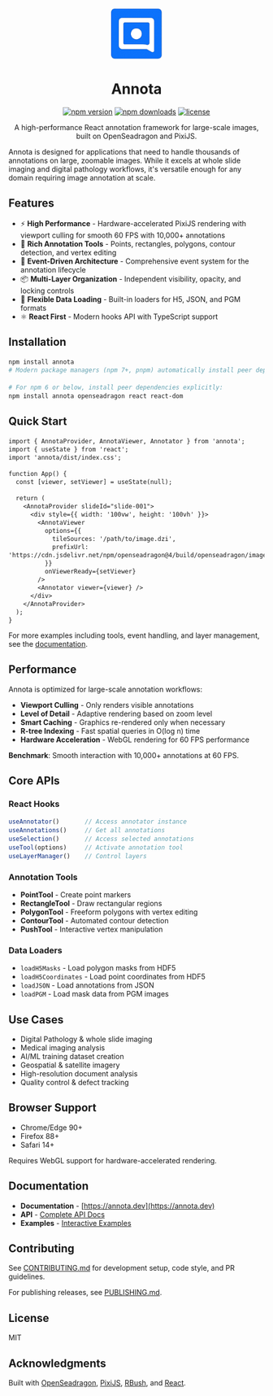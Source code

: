<p align="center">
  <img src="logo.png" alt="Annota Logo" width="100" />
</p>

<h1 align="center">Annota</h1>

<p align="center">
  <a href="https://www.npmjs.com/package/annota"><img src="https://img.shields.io/npm/v/annota.svg" alt="npm version" /></a>
  <a href="https://www.npmjs.com/package/annota"><img src="https://img.shields.io/npm/dm/annota.svg" alt="npm downloads" /></a>
  <a href="https://github.com/bitroc-ai/annota/blob/main/LICENSE"><img src="https://img.shields.io/npm/l/annota.svg" alt="license" /></a>
</p>

<p align="center">
  A high-performance React annotation framework for large-scale images, built on OpenSeadragon and PixiJS.
</p>

Annota is designed for applications that need to handle thousands of annotations on large, zoomable images. While it excels at whole slide imaging and digital pathology workflows, it's versatile enough for any domain requiring image annotation at scale.

## Features

- ⚡ **High Performance** - Hardware-accelerated PixiJS rendering with viewport culling for smooth 60 FPS with 10,000+ annotations
- 🎨 **Rich Annotation Tools** - Points, rectangles, polygons, contour detection, and vertex editing
- 🔌 **Event-Driven Architecture** - Comprehensive event system for the annotation lifecycle
- 📦 **Multi-Layer Organization** - Independent visibility, opacity, and locking controls
- 💾 **Flexible Data Loading** - Built-in loaders for H5, JSON, and PGM formats
- ⚛️ **React First** - Modern hooks API with TypeScript support

## Installation

```bash
npm install annota
# Modern package managers (npm 7+, pnpm) automatically install peer dependencies

# For npm 6 or below, install peer dependencies explicitly:
npm install annota openseadragon react react-dom
```

## Quick Start

```tsx
import { AnnotaProvider, AnnotaViewer, Annotator } from 'annota';
import { useState } from 'react';
import 'annota/dist/index.css';

function App() {
  const [viewer, setViewer] = useState(null);

  return (
    <AnnotaProvider slideId="slide-001">
      <div style={{ width: '100vw', height: '100vh' }}>
        <AnnotaViewer
          options={{
            tileSources: '/path/to/image.dzi',
            prefixUrl: 'https://cdn.jsdelivr.net/npm/openseadragon@4/build/openseadragon/images/',
          }}
          onViewerReady={setViewer}
        />
        <Annotator viewer={viewer} />
      </div>
    </AnnotaProvider>
  );
}
```

For more examples including tools, event handling, and layer management, see the [documentation](https://annota.dev/docs/examples).

## Performance

Annota is optimized for large-scale annotation workflows:

- **Viewport Culling** - Only renders visible annotations
- **Level of Detail** - Adaptive rendering based on zoom level
- **Smart Caching** - Graphics re-rendered only when necessary
- **R-tree Indexing** - Fast spatial queries in O(log n) time
- **Hardware Acceleration** - WebGL rendering for 60 FPS performance

**Benchmark**: Smooth interaction with 10,000+ annotations at 60 FPS.

## Core APIs

### React Hooks

```typescript
useAnnotator()       // Access annotator instance
useAnnotations()     // Get all annotations
useSelection()       // Access selected annotations
useTool(options)     // Activate annotation tool
useLayerManager()    // Control layers
```

### Annotation Tools

- **PointTool** - Create point markers
- **RectangleTool** - Draw rectangular regions
- **PolygonTool** - Freeform polygons with vertex editing
- **ContourTool** - Automated contour detection
- **PushTool** - Interactive vertex manipulation

### Data Loaders

- `loadH5Masks` - Load polygon masks from HDF5
- `loadH5Coordinates` - Load point coordinates from HDF5
- `loadJSON` - Load annotations from JSON
- `loadPGM` - Load mask data from PGM images

## Use Cases

- Digital Pathology & whole slide imaging
- Medical imaging analysis
- AI/ML training dataset creation
- Geospatial & satellite imagery
- High-resolution document analysis
- Quality control & defect tracking

## Browser Support

- Chrome/Edge 90+
- Firefox 88+
- Safari 14+

Requires WebGL support for hardware-accelerated rendering.

## Documentation

- **Documentation** - [https://annota.dev](https://annota.dev)
- **API** - [Complete API Docs](https://annota.dev/api)
- **Examples** - [Interactive Examples](https://annota.dev/docs/examples)

## Contributing

See [CONTRIBUTING.md](CONTRIBUTING.md) for development setup, code style, and PR guidelines.

For publishing releases, see [PUBLISHING.md](PUBLISHING.md).

## License

MIT

## Acknowledgments

Built with [OpenSeadragon](https://openseadragon.github.io/), [PixiJS](https://pixijs.com/), [RBush](https://github.com/mourner/rbush), and [React](https://react.dev/).
